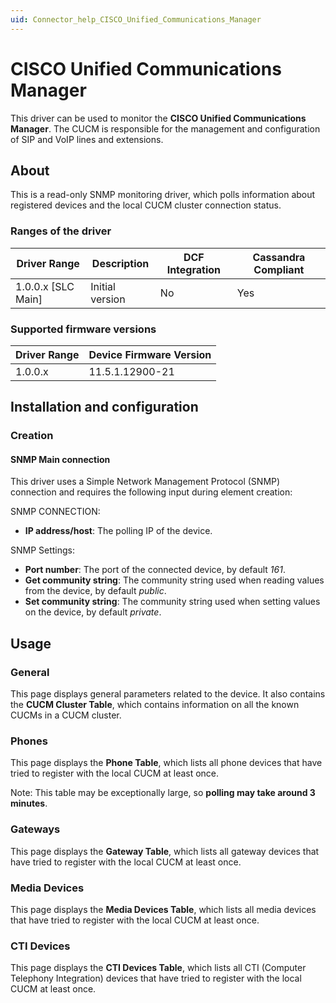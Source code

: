 ```yaml
---
uid: Connector_help_CISCO_Unified_Communications_Manager
---
```


# CISCO Unified Communications Manager

This driver can be used to monitor the **CISCO Unified Communications Manager**. The CUCM is responsible for the management and configuration of SIP and VoIP lines and extensions.

## About

This is a read-only SNMP monitoring driver, which polls information about registered devices and the local CUCM cluster connection status.

### Ranges of the driver

| **Driver Range**     | **Description** | **DCF Integration** | **Cassandra Compliant** |
|----------------------|-----------------|---------------------|-------------------------|
| 1.0.0.x \[SLC Main\] | Initial version | No                  | Yes                     |

### Supported firmware versions

| **Driver Range** | **Device Firmware Version** |
|------------------|-----------------------------|
| 1.0.0.x          | 11.5.1.12900-21             |

## Installation and configuration

### Creation

#### SNMP Main connection

This driver uses a Simple Network Management Protocol (SNMP) connection and requires the following input during element creation:

SNMP CONNECTION:

- **IP address/host**: The polling IP of the device.

SNMP Settings:

- **Port number**: The port of the connected device, by default *161*.
- **Get community string**: The community string used when reading values from the device, by default *public*.
- **Set community string**: The community string used when setting values on the device, by default *private*.

## Usage

### General

This page displays general parameters related to the device. It also contains the **CUCM Cluster Table**, which contains information on all the known CUCMs in a CUCM cluster.

### Phones

This page displays the **Phone Table**, which lists all phone devices that have tried to register with the local CUCM at least once.

Note: This table may be exceptionally large, so **polling may take around 3 minutes**.

### Gateways

This page displays the **Gateway Table**, which lists all gateway devices that have tried to register with the local CUCM at least once.

### Media Devices

This page displays the **Media Devices Table**, which lists all media devices that have tried to register with the local CUCM at least once.

### CTI Devices

This page displays the **CTI Devices Table**, which lists all CTI (Computer Telephony Integration) devices that have tried to register with the local CUCM at least once.
